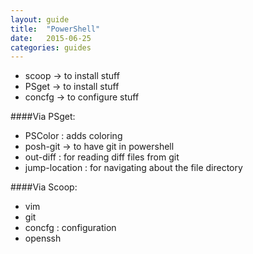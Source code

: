 ```yaml
---
layout: guide
title:  "PowerShell"
date:   2015-06-25
categories: guides
---
```

* scoop -> to install stuff
* PSget -> to install stuff
* concfg -> to configure stuff

####Via PSget:
* PSColor : adds coloring
* posh-git -> to have git in powershell
* out-diff : for reading diff files from git
* jump-location : for navigating about the file directory

####Via Scoop:
* vim
* git
* concfg : configuration
* openssh 
